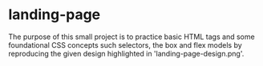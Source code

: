 # landing-page
The purpose of this small project is to practice basic HTML tags and some foundational CSS concepts such selectors, the box and flex models by reproducing the given design highlighted in 'landing-page-design.png'.   